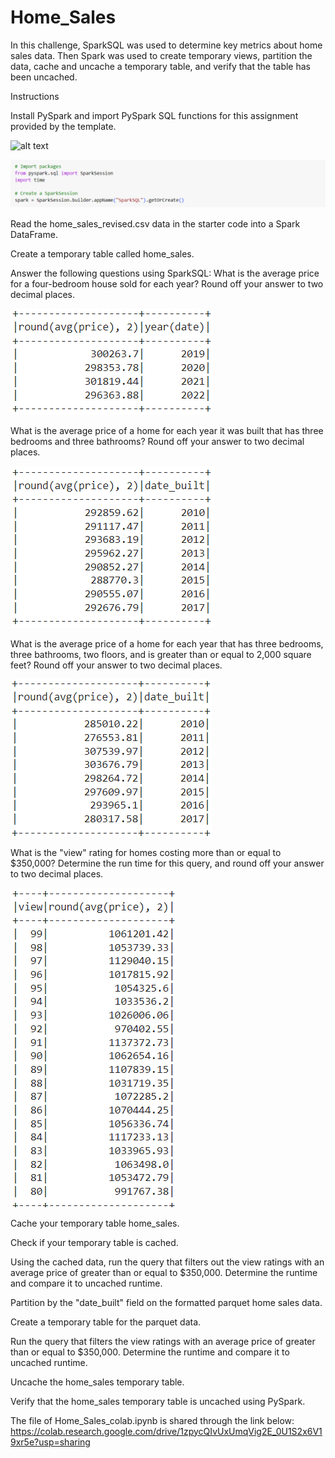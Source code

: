 # Home_Sales

In this challenge, SparkSQL was used to determine key metrics about home sales data. Then Spark was used to create temporary views, partition the data, cache and uncache a temporary table, and verify that the table has been uncached.

Instructions

Install PySpark and import PySpark SQL functions for this assignment provided by the template.

![alt text](<PySpark Ins-1.png>)

![alt text](<PySpark SQL.png>)

Read the home_sales_revised.csv data in the starter code into a Spark DataFrame.

Create a temporary table called home_sales.

Answer the following questions using SparkSQL:
What is the average price for a four-bedroom house sold for each year? Round off your answer to two decimal places.

![alt text](avg_price_4br.png)

What is the average price of a home for each year it was built that has three bedrooms and three bathrooms? Round off your answer to two decimal places.

![alt text](avg_price_3berm_3barm.png)

What is the average price of a home for each year that has three bedrooms, three bathrooms, two floors, and is greater than or equal to 2,000 square feet? Round off your answer to two decimal places.

![alt text](avg_price_3_berm_3_barm_2_fl.png)

What is the "view" rating for homes costing more than or equal to $350,000? Determine the run time for this query, and round off your answer to two decimal places.

![alt text](avg_price.png)

Cache your temporary table home_sales.

Check if your temporary table is cached.

Using the cached data, run the query that filters out the view ratings with an average price of greater than or equal to $350,000. Determine the runtime and compare it to uncached runtime.

Partition by the "date_built" field on the formatted parquet home sales data.

Create a temporary table for the parquet data.

Run the query that filters the view ratings with an average price of greater than or equal to $350,000. Determine the runtime and compare it to uncached runtime.

Uncache the home_sales temporary table.

Verify that the home_sales temporary table is uncached using PySpark.

The file of Home_Sales_colab.ipynb is shared through the link below:
https://colab.research.google.com/drive/1zpycQIvUxUmqVig2E_0U1S2x6V19xr5e?usp=sharing
